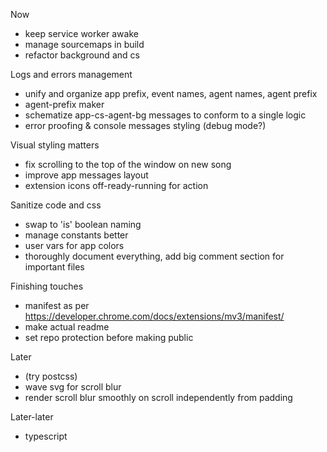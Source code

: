 Now
* keep service worker awake
* manage sourcemaps in build
* refactor background and cs

Logs and errors management
* unify and organize app prefix, event names, agent names, agent prefix
* agent-prefix maker
* schematize app-cs-agent-bg messages to conform to a single logic
* error proofing & console messages styling (debug mode?)

Visual styling matters
* fix scrolling to the top of the window on new song
* improve app messages layout
* extension icons off-ready-running for action

Sanitize code and css
 * swap to 'is' boolean naming
 * manage constants better
 * user vars for app colors
 * thoroughly document everything, add big comment section for important files

Finishing touches
* manifest as per https://developer.chrome.com/docs/extensions/mv3/manifest/
* make actual readme
* set repo protection before making public

Later
* (try postcss)
* wave svg for scroll blur
* render scroll blur smoothly on scroll independently from padding

Later-later
* typescript